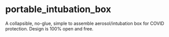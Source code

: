 # portable_intubation_box
A collapsible, no-glue, simple to assemble aerosol/intubation box for COVID protection.  Design is 100% open and free.
